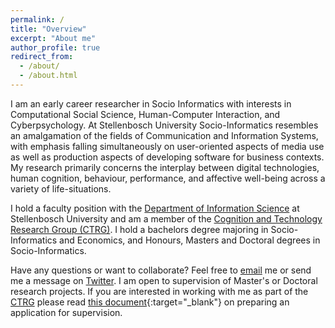 ```yaml
---
permalink: /
title: "Overview"
excerpt: "About me"
author_profile: true
redirect_from: 
  - /about/
  - /about.html
---
```


I am an early career researcher in Socio Informatics with interests in Computational Social Science, Human-Computer Interaction, and Cyberpsychology. At Stellenbosch University Socio-Informatics resembles an amalgamation of the fields of Communication and Information Systems, with emphasis falling simultaneously on user-oriented aspects of media use as well as production aspects of developing software for business contexts. My research primarily concerns the interplay between digital technologies, human cognition, behaviour, performance, and affective well-being across a variety of life-situations.

I hold a faculty position with the [Department of Information Science](http://suinformatics.com) at Stellenbosch University and am a member of the [Cognition and Technology Research Group (CTRG)](http://suinformatics.com/ctrg). I hold a bachelors degree majoring in Socio-Informatics and Economics, and Honours, Masters and Doctoral degrees in Socio-Informatics. 

Have any questions or want to collaborate? Feel free to [email](mailto:dougaparry@sun.ac.za) me or send me a message on [Twitter](https://twitter.com/dougaparry). I am open to supervision of Master's or Doctoral research projects. If you are interested in working with me as part of the [CTRG](http://suinformatics.com/ctrg) please read [this document](https://dougaparry.com/files/supervision.pdf){:target="_blank"} on preparing an application for supervision.



